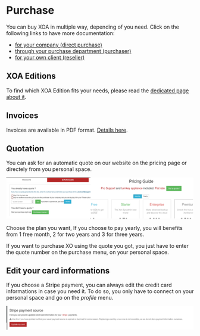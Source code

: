 # Purchase

You can buy XOA in multiple way, depending of you need. Click on the following links to have more documentation:

* [for your company (direct purchase)](directpurchase.md)
* [through your purchase department (purchaser)](through_purchase_department.md)
* [for your own client (reseller)](reseller.md)

## XOA Editions

To find which XOA Edition fits your needs, please read the [dedicated page about it](editions.md).

## Invoices

Invoices are available in PDF format. [Details here](invoices.md).

## Quotation

You can ask for an automatic quote on our website on the pricing page or directely from you personal space. 

![button-quotation](./assets/quotation.png)

Choose the plan you want, If you choose to pay yearly, you will benefits from 1 free month, 2 for two years and 3 for three years. 

If you want to purchase XO using the quote you got, you just have to enter the quote number on the purchase menu, on your personal space. 

## Edit your card informations

If you choose a Stripe payment, you can always edit the credit card informations in case you need it. To do so, you only have to connect on your personal space and go on the *profile* menu. 

![](./assets/updatecreditcard.png)
